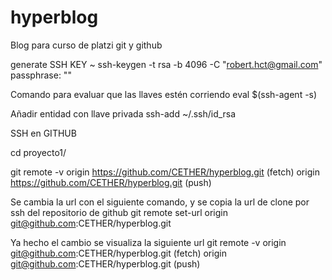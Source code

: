 # hyperblog
Blog para curso de platzi git y github


generate SSH KEY
~ ssh-keygen -t rsa -b 4096 -C "robert.hct@gmail.com"
passphrase: ""


Comando para evaluar que las llaves estén corriendo
eval $(ssh-agent -s)

Añadir entidad con llave privada
ssh-add ~/.ssh/id_rsa

SSH en GITHUB

cd proyecto1/

git remote -v
origin  https://github.com/CETHER/hyperblog.git (fetch)
origin  https://github.com/CETHER/hyperblog.git (push)

Se cambia la url con el siguiente comando, y se copia la url de clone por ssh del repositorio de github
git remote set-url origin git@github.com:CETHER/hyperblog.git

Ya hecho el cambio se visualiza la siguiente url
git remote -v
origin  git@github.com:CETHER/hyperblog.git (fetch)
origin  git@github.com:CETHER/hyperblog.git (push)
